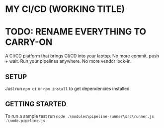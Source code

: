 # MY CI/CD (WORKING TITLE)
# TODO: RENAME EVERYTHING TO CARRY-ON
A CI/CD platform that brings CI/CD into your laptop. No more commit, push + wait. Run your pipelines
anywhere. No more vendor lock-in.

## SETUP

Just run `npm ci` or `npm install` to get dependencies installed

## GETTING STARTED

To run a sample test run `node .\modules\pipeline-runner\src\runner.js .\node.pipeline.js`

